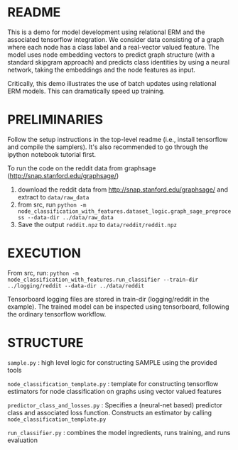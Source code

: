# README #
 
This is a demo for model development using relational ERM and the associated tensorflow integration. 
We consider data consisting of a graph where each node has a class label and a real-vector valued feature.
The model uses node embedding vectors to predict graph structure (with a standard skipgram approach) and 
predicts class identities by using a neural network, taking the embeddings and the node features as input.

Critically, this demo illustrates the use of batch updates using relational ERM models. This can dramatically speed up training.

# PRELIMINARIES #

Follow the setup instructions in the top-level readme (i.e., install tensorflow and compile the samplers). 
It's also recommended to go through the ipython notebook tutorial first.

To run the code on the reddit data from graphsage (http://snap.stanford.edu/graphsage/)
1. download the reddit data from http://snap.stanford.edu/graphsage/ and extract to `data/raw_data`
2. from src, run `python -m node_classification_with_features.dataset_logic.graph_sage_preprocess --data-dir ../data/raw_data`
3. Save the output `reddit.npz` to `data/reddit/reddit.npz` 

# EXECUTION #

From src, run:
`python -m node_classification_with_features.run_classifier --train-dir ../logging/reddit --data-dir ../data/reddit`

Tensorboard logging files are stored in train-dir (logging/reddit in the example). The trained model can be inspected using tensorboard, following the ordinary tensorflow workflow.

# STRUCTURE #

`sample.py` : high level logic for constructing SAMPLE using the provided tools

`node_classification_template.py` : template for constructing tensorflow estimators for node classification on graphs using vector valued features

`predictor_class_and_losses.py` : Specifies a (neural-net based) predictor class and associated loss function. Constructs an estimator by calling `node_classification_template.py`

`run_classifier.py` : combines the model ingredients, runs training, and runs evaluation


